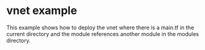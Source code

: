 # vnet example

This example shows how to deploy the vnet where there is a main.tf in the current directory and the module references another module in the modules directory.